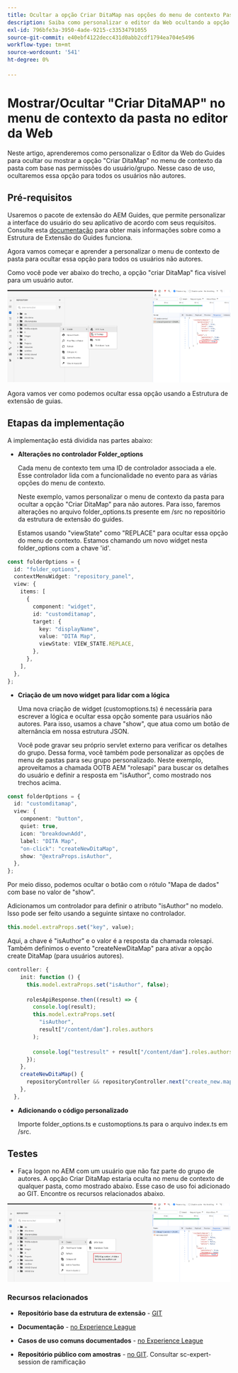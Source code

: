 ```yaml
---
title: Ocultar a opção Criar DitaMap nas opções do menu de contexto Pasta para usuários ou grupos específicos.
description: Saiba como personalizar o editor da Web ocultando a opção "DitaMap" do menu de contexto de pasta para usuários/grupos específicos
exl-id: 796bfe3a-3950-4ade-9215-c33534791055
source-git-commit: e40ebf4122decc431d0abb2cdf1794ea704e5496
workflow-type: tm+mt
source-wordcount: '541'
ht-degree: 0%

---
```


# Mostrar/Ocultar &quot;Criar DitaMAP&quot; no menu de contexto da pasta no editor da Web

Neste artigo, aprenderemos como personalizar o Editor da Web do Guides para ocultar ou mostrar a opção &quot;Criar DitaMap&quot; no menu de contexto da pasta com base nas permissões do usuário/grupo.
Nesse caso de uso, ocultaremos essa opção para todos os usuários não autores.

## Pré-requisitos

Usaremos o pacote de extensão do AEM Guides, que permite personalizar a interface do usuário do seu aplicativo de acordo com seus requisitos.
Consulte esta [documentação](https://github.com/adobe/guides-extension/tree/main) para obter mais informações sobre como a Estrutura de Extensão do Guides funciona.

Agora vamos começar e aprender a personalizar o menu de contexto de pasta para ocultar essa opção para todos os usuários não autores.

Como você pode ver abaixo do trecho, a opção &quot;criar DitaMap&quot; fica visível para um usuário autor.

![Mostrar opção de criação de DitaMap](../../../assets/authoring/ditamap-show-author.png)

Agora vamos ver como podemos ocultar essa opção usando a Estrutura de extensão de guias.

## Etapas da implementação

A implementação está dividida nas partes abaixo:

- **Alterações no controlador Folder_options**

  Cada menu de contexto tem uma ID de controlador associada a ele. Esse controlador lida com a funcionalidade no evento para as várias opções do menu de contexto.

  Neste exemplo, vamos personalizar o menu de contexto da pasta para ocultar a opção &quot;Criar DitaMap&quot; para não autores. Para isso, faremos alterações no arquivo folder_options.ts presente em /src no repositório da estrutura de extensão do guides.

  Estamos usando &quot;viewState&quot; como &quot;REPLACE&quot; para ocultar essa opção do menu de contexto.
Estamos chamando um novo widget nesta folder_options com a chave &#39;id&#39;.

```typescript
const folderOptions = {
  id: "folder_options",
  contextMenuWidget: "repository_panel",
  view: {
    items: [
      {
        component: "widget",
        id: "customditamap",
        target: {
          key: "displayName",
          value: "DITA Map",
          viewState: VIEW_STATE.REPLACE,
        },
      },
    ],
  },
};
```

- **Criação de um novo widget para lidar com a lógica**

  Uma nova criação de widget (customoptions.ts) é necessária para escrever a lógica e ocultar essa opção somente para usuários não autores. Para isso, usamos a chave &quot;show&quot;, que atua como um botão de alternância em nossa estrutura JSON.

  Você pode gravar seu próprio servlet externo para verificar os detalhes do grupo. Dessa forma, você também pode personalizar as opções de menu de pastas para seu grupo personalizado.
Neste exemplo, aproveitamos a chamada OOTB AEM &quot;rolesapi&quot; para buscar os detalhes do usuário e definir a resposta em &quot;isAuthor&quot;, como mostrado nos trechos acima.

```typescript
const folderOptions = {
  id: "customditamap",
  view: {
    component: "button",
    quiet: true,
    icon: "breakdownAdd",
    label: "DITA Map",
    "on-click": "createNewDitaMap",
    show: "@extraProps.isAuthor",
  },
};
```

Por meio disso, podemos ocultar o botão com o rótulo &quot;Mapa de dados&quot; com base no valor de &quot;show&quot;.

Adicionamos um controlador para definir o atributo &quot;isAuthor&quot; no modelo. Isso pode ser feito usando a seguinte sintaxe no controlador.

```typescript
this.model.extraProps.set("key", value);
```

Aqui, a chave é &quot;isAuthor&quot; e o valor é a resposta da chamada rolesapi.
Também definimos o evento &quot;createNewDitaMap&quot; para ativar a opção create DitaMap (para usuários autores).

```typescript
controller: {
    init: function () {
      this.model.extraProps.set("isAuthor", false);

      rolesApiResponse.then((result) => {
        console.log(result);
        this.model.extraProps.set(
          "isAuthor",
          result["/content/dam"].roles.authors
        );

        console.log("testresult" + result["/content/dam"].roles.authors);
      });
    },
    createNewDitaMap() {
      repositoryController && repositoryController.next("create_new.map");
    },
  },
```

- **Adicionando o código personalizado**

  Importe folder_options.ts e customoptions.ts para o arquivo index.ts em /src.

## Testes

- Faça logon no AEM com um usuário que não faz parte do grupo de autores. A opção Criar DitaMap estaria oculta no menu de contexto de qualquer pasta, como mostrado abaixo.
Esse caso de uso foi adicionado ao GIT. Encontre os recursos relacionados abaixo.

![Ocultar a opção de criação de DitaMap](../../../assets/authoring/ditamap-hide-non-author.png)

### Recursos relacionados

- **Repositório base da estrutura de extensão** - [GIT](https://github.com/adobe/guides-extension/tree/main)

- **Documentação** - [no Experience League](../../../../../guides-ui-extensions/aem_guides_framework/basic-customisation.md)

- **Casos de uso comuns documentados** - [no Experience League](../../../../../guides-ui-extensions/aem_guides_framework/jui-framework.md)

- **Repositório público com amostras** - [no GIT](https://github.com/adobe/guides-extension/tree/sc-expert-session). Consultar sc-expert-session de ramificação

```

```
